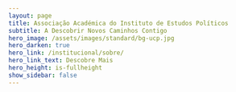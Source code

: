 ```yaml
---
layout: page
title: Associação Académica do Instituto de Estudos Políticos
subtitle: A Descobrir Novos Caminhos Contigo
hero_image: /assets/images/standard/bg-ucp.jpg
hero_darken: true
hero_link: /institucional/sobre/
hero_link_text: Descobre Mais
hero_height: is-fullheight
show_sidebar: false
---
```


